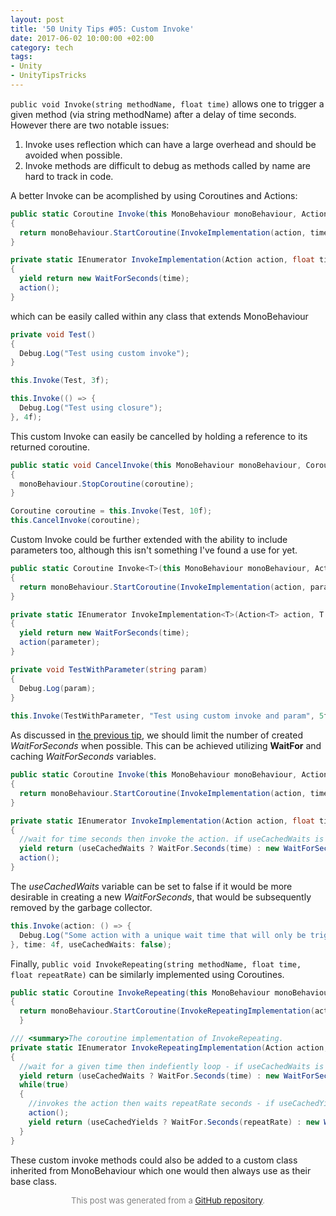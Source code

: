 ```yaml
---
layout: post
title: '50 Unity Tips #05: Custom Invoke'
date: 2017-06-02 10:00:00 +02:00
category: tech
tags:
- Unity
- UnityTipsTricks
---
```


```public void Invoke(string methodName, float time)``` allows one to trigger a given method (via string methodName) after a delay of time seconds. However there are two notable issues:

1. Invoke uses reflection which can have a large overhead and should be avoided when possible.
2. Invoke methods are difficult to debug as methods called by name are hard to track in code.

A better Invoke can be acomplished by using Coroutines and Actions:

```c#
public static Coroutine Invoke(this MonoBehaviour monoBehaviour, Action action, float time)
{
  return monoBehaviour.StartCoroutine(InvokeImplementation(action, time));
}

private static IEnumerator InvokeImplementation(Action action, float time)
{
  yield return new WaitForSeconds(time);
  action();
}
```

which can be easily called within any class that extends MonoBehaviour

```C#
private void Test()
{
  Debug.Log("Test using custom invoke");
}

this.Invoke(Test, 3f);

this.Invoke(() => {
  Debug.Log("Test using closure");
}, 4f);
```

This custom Invoke can easily be cancelled by holding a reference to its returned coroutine.

```C#
public static void CancelInvoke(this MonoBehaviour monoBehaviour, Coroutine coroutine)
{
  monoBehaviour.StopCoroutine(coroutine);
}

Coroutine coroutine = this.Invoke(Test, 10f);
this.CancelInvoke(coroutine);
```

Custom Invoke could be further extended with the ability to include parameters too, although this isn't something I've found a use for yet.

```C#
public static Coroutine Invoke<T>(this MonoBehaviour monoBehaviour, Action<T> action, T parameter, float time) where T : class
{
  return monoBehaviour.StartCoroutine(InvokeImplementation(action, parameter, time));
}

private static IEnumerator InvokeImplementation<T>(Action<T> action, T parameter, float time) where T : class
{
  yield return new WaitForSeconds(time);
  action(parameter);
}

private void TestWithParameter(string param)
{
  Debug.Log(param);
}
 
this.Invoke(TestWithParameter, "Test using custom invoke and param", 5f);
```

As discussed in [the previous tip](https://github.com/defuncart/50-unity-tips/tree/master/%2304-MoreEfficientYieldStatements), we should limit the number of created *WaitForSeconds* when possible. This can be achieved utilizing **WaitFor** and caching *WaitForSeconds* variables.

```C#
public static Coroutine Invoke(this MonoBehaviour monoBehaviour, Action action, float time, bool useCachedWaits = true)
{
  return monoBehaviour.StartCoroutine(InvokeImplementation(action, time, useCachedWaits));
}

private static IEnumerator InvokeImplementation(Action action, float time, bool useCachedWaits)
{
  //wait for time seconds then invoke the action. if useCachedWaits is true, uses a cached WaitForSeconds, otherwise creates a new one
  yield return (useCachedWaits ? WaitFor.Seconds(time) : new WaitForSeconds(time));
  action();
}
```

The *useCachedWaits* variable can be set to false if it would be more desirable in creating a new *WaitForSeconds*, that would be subsequently removed by the garbage collector.

```C#
this.Invoke(action: () => {
  Debug.Log("Some action with a unique wait time that will only be triggered once.");
}, time: 4f, useCachedWaits: false);
```

Finally, ```public void InvokeRepeating(string methodName, float time, float repeatRate)``` can be similarly implemented using Coroutines.

```C#
public static Coroutine InvokeRepeating(this MonoBehaviour monoBehaviour, Action action, float time, float repeatRate, bool useCachedWaits = true)
{
  return monoBehaviour.StartCoroutine(InvokeRepeatingImplementation(action, time, repeatRate, useCachedWaits));
  }

/// <summary>The coroutine implementation of InvokeRepeating.
private static IEnumerator InvokeRepeatingImplementation(Action action, float time, float repeatRate, bool useCachedWaits)
{
  //wait for a given time then indefiently loop - if useCachedWaits is true, uses a cached WaitForSeconds, otherwise creates a new one
  yield return (useCachedWaits ? WaitFor.Seconds(time) : new WaitForSeconds(time));
  while(true)
  {
    //invokes the action then waits repeatRate seconds - if useCachedYields is true, uses a cached WaitForSeconds, otherwise creates a new one
    action();
    yield return (useCachedYields ? WaitFor.Seconds(repeatRate) : new WaitForSeconds(repeatRate));
  }
}
```

These custom invoke methods could also be added to a custom class inherited from MonoBehaviour which one would then always use as their base class.

<p align="center"><font size="-1" color="#828282">This post was generated from a <a href="https://github.com/defuncart/50-unity-tips/tree/master/%2305-CustomInvoke">GitHub repository</a>.</font></p>
